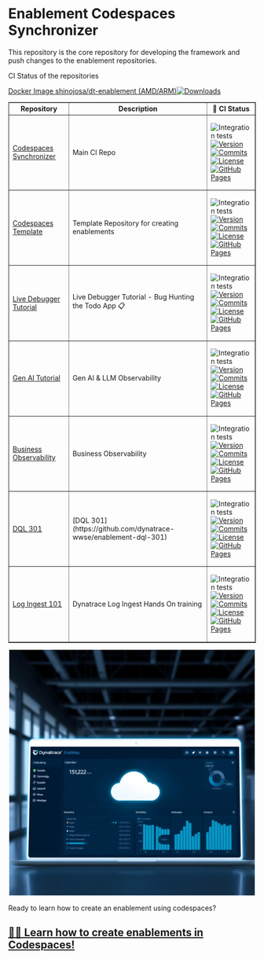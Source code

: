 # Enablement Codespaces Synchronizer

 This repository is the core repository for developing the framework and push changes to the enablement repositories.

CI Status of the repositories

[Docker Image shinojosa/dt-enablement (AMD/ARM)](https://hub.docker.com/r/shinojosa/dt-enablement)[![Downloads](https://img.shields.io/docker/pulls/shinojosa/dt-enablement)](https://hub.docker.com/r/shinojosa/dt-enablement)</br>

<table border="1" size=small>
  <tr>
    <th>Repository</th>
    <th>Description</th>
    <th>🚦 CI Status</th>
  </tr>
  <tr>
    <td><a href="https://github.com/dynatrace-wwse/codespaces-synchronizer" target="_blank">Codespaces Synchronizer</a></td>
    <td>Main CI Repo</td>
    <td>

![Integration tests](https://github.com/dynatrace-wwse/codespaces-synchronizer/actions/workflows/integration-tests.yaml/badge.svg?branch=ghactions/main) </br>
[![Version](https://img.shields.io/github/v/release/dynatrace-wwse/codespaces-synchronizer?color=blueviolet)](https://github.com/dynatrace-wwse/codespaces-synchronizer/releases) </br>
[![Commits](https://img.shields.io/github/commits-since/dynatrace-wwse/codespaces-synchronizer/latest?color=ff69b4&include_prereleases)](https://github.com/dynatrace-wwse/codespaces-synchronizer/graphs/commit-activity)</br>
[![License](https://img.shields.io/badge/License-Apache_2.0-blue.svg?color=green)](https://github.com/dynatrace-wwse/codespaces-synchronizer/blob/main/LICENSE)</br>
[![GitHub Pages](https://img.shields.io/badge/GitHub%20Pages-Live-brightgreen)](https://dynatrace-wwse.github.io/codespaces-synchronizer/)</br>
    </td>
  </tr>
  <tr>
    <td><a href="https://github.com/dynatrace-wwse/codespaces-template" target="_blank">Codespaces Template</a></td>
    <td>Template Repository for creating enablements</td>
    <td>

![Integration tests](https://github.com/dynatrace-wwse/enablement-codespaces-template/actions/workflows/integration-tests.yaml/badge.svg) </br>
[![Version](https://img.shields.io/github/v/release/dynatrace-wwse/enablement-codespaces-template?color=blueviolet)](https://github.com/dynatrace-wwse/enablement-codespaces-template/releases) </br>
[![Commits](https://img.shields.io/github/commits-since/dynatrace-wwse/enablement-codespaces-template/latest?color=ff69b4&include_prereleases)](https://github.com/dynatrace-wwse/enablement-codespaces-template/graphs/commit-activity)</br>
[![License](https://img.shields.io/badge/License-Apache_2.0-blue.svg?color=green)](https://github.com/dynatrace-wwse/enablement-codespaces-template/blob/main/LICENSE)</br>
[![GitHub Pages](https://img.shields.io/badge/GitHub%20Pages-Live-brightgreen)](https://dynatrace-wwse.github.io/enablement-codespaces-template/)</br>
    </td>
  </tr>
  <tr>
    <td><a href="https://github.com/dynatrace-wwse/enablement-live-debugger-bug-hunting" target="_blank">Live Debugger Tutorial</a></td>
    <td> Live Debugger Tutorial - Bug Hunting the Todo App 📋 </td>
    <td>


![Integration tests](https://github.com/dynatrace-wwse/enablement-live-debugger-bug-hunting/actions/workflows/integration-tests.yaml/badge.svg) </br>
[![Version](https://img.shields.io/github/v/release/dynatrace-wwse/enablement-live-debugger-bug-hunting?color=blueviolet)](https://github.com/dynatrace-wwse/enablement-live-debugger-bug-hunting/releases) </br>
[![Commits](https://img.shields.io/github/commits-since/dynatrace-wwse/enablement-live-debugger-bug-hunting/latest?color=ff69b4&include_prereleases)](https://github.com/dynatrace-wwse/enablement-live-debugger-bug-hunting/graphs/commit-activity)</br>
[![License](https://img.shields.io/badge/License-Apache_2.0-blue.svg?color=green)](https://github.com/dynatrace-wwse/enablement-live-debugger-bug-hunting/blob/main/LICENSE)</br>
[![GitHub Pages](https://img.shields.io/badge/GitHub%20Pages-Live-brightgreen)](https://dynatrace-wwse.github.io/enablement-live-debugger-bug-hunting/)</br>
</td>
  </tr>
  <tr>
    <td><a href="https://github.com/dynatrace-wwse/enablement-gen-ai-llm-observability" target="_blank">Gen AI Tutorial</a></td>
    <td> Gen AI & LLM Observability </td>
    <td>

![Integration tests](https://github.com/dynatrace-wwse/enablement-gen-ai-llm-observability/actions/workflows/integration-tests.yaml/badge.svg) </br>
[![Version](https://img.shields.io/github/v/release/dynatrace-wwse/enablement-gen-ai-llm-observability?color=blueviolet)](https://github.com/dynatrace-wwse/enablement-gen-ai-llm-observability/releases) </br>
[![Commits](https://img.shields.io/github/commits-since/dynatrace-wwse/enablement-gen-ai-llm-observability/latest?color=ff69b4&include_prereleases)](https://github.com/dynatrace-wwse/enablement-gen-ai-llm-observability/graphs/commit-activity)</br>
[![License](https://img.shields.io/badge/License-Apache_2.0-blue.svg?color=green)](https://github.com/dynatrace-wwse/enablement-gen-ai-llm-observability/blob/main/LICENSE)</br>
[![GitHub Pages](https://img.shields.io/badge/GitHub%20Pages-Live-brightgreen)](https://dynatrace-wwse.github.io/enablement-gen-ai-llm-observability/)</br>
</td>
  </tr>
  <tr>
    <td> <a href="https://github.com/dynatrace-wwse/enablement-business-observability" target="_blank">Business Observability</a></td>
    <td> Business Observability </td>
    <td>

![Integration tests](https://github.com/dynatrace-wwse/enablement-business-observability/actions/workflows/integration-tests.yaml/badge.svg) </br>
[![Version](https://img.shields.io/github/v/release/dynatrace-wwse/enablement-business-observability?color=blueviolet)](https://github.com/dynatrace-wwse/enablement-business-observability/releases) </br>
[![Commits](https://img.shields.io/github/commits-since/dynatrace-wwse/enablement-business-observability/latest?color=ff69b4&include_prereleases)](https://github.com/dynatrace-wwse/enablement-business-observability/graphs/commit-activity)</br>
[![License](https://img.shields.io/badge/License-Apache_2.0-blue.svg?color=green)](https://github.com/dynatrace-wwse/enablement-business-observability/blob/main/LICENSE)</br>
[![GitHub Pages](https://img.shields.io/badge/GitHub%20Pages-Live-brightgreen)](https://dynatrace-wwse.github.io/enablement-business-observability/)</br>
</td>
  </tr>
  <tr>
    <td><a href="hhttps://github.com/dynatrace-wwse/enablement-dql-301" target="_blank">DQL 301</a></td>
    <td>[DQL 301](https://github.com/dynatrace-wwse/enablement-dql-301)</td>
    <td>

![Integration tests](https://github.com/dynatrace-wwse/enablement-dql-301/actions/workflows/integration-tests.yaml/badge.svg) </br>
[![Version](https://img.shields.io/github/v/release/dynatrace-wwse/enablement-dql-301?color=blueviolet)](https://github.com/dynatrace-wwse/enablement-dql-301/releases) </br>
[![Commits](https://img.shields.io/github/commits-since/dynatrace-wwse/enablement-dql-301/latest?color=ff69b4&include_prereleases)](https://github.com/dynatrace-wwse/enablement-dql-301/graphs/commit-activity)</br>
[![License](https://img.shields.io/badge/License-Apache_2.0-blue.svg?color=green)](https://github.com/dynatrace-wwse/enablement-dql-301/blob/main/LICENSE)</br>
[![GitHub Pages](https://img.shields.io/badge/GitHub%20Pages-Live-brightgreen)](https://dynatrace-wwse.github.io/enablement-dql-301/)</br>
</td>
  </tr>
  <tr><td><a href="https://github.com/dynatrace-wwse/enablement-dynatrace-log-ingest-101" target="_blank">Log Ingest 101</a></td>
    <td> Dynatrace Log Ingest Hands On training </td>
    <td>

![Integration tests](https://github.com/dynatrace-wwse/enablement-dynatrace-log-ingest-101/actions/workflows/integration-tests.yaml/badge.svg) </br>
[![Version](https://img.shields.io/github/v/release/dynatrace-wwse/enablement-dynatrace-log-ingest-101?color=blueviolet)](https://github.com/dynatrace-wwse/enablement-dynatrace-log-ingest-101/releases) </br>
[![Commits](https://img.shields.io/github/commits-since/dynatrace-wwse/enablement-dynatrace-log-ingest-101/latest?color=ff69b4&include_prereleases)](https://github.com/dynatrace-wwse/enablement-dynatrace-log-ingest-101/graphs/commit-activity)</br>
[![License](https://img.shields.io/badge/License-Apache_2.0-blue.svg?color=green)](https://github.com/dynatrace-wwse/enablement-dynatrace-log-ingest-101/blob/main/LICENSE)</br>
[![GitHub Pages](https://img.shields.io/badge/GitHub%20Pages-Live-brightgreen)](https://dynatrace-wwse.github.io/enablement-dynatrace-log-ingest-101/)</br>
  </td>
</tr>
</table>

<p align="center">
<img src="docs/img/synchronizer.png" alt="Alt text" width="500"/>
</p>

Ready to learn how to create an enablement using codespaces?

## [👨‍🏫 Learn how to create enablements in Codespaces!](https://dynatrace-wwse.github.io/enablement-codespaces-template)
